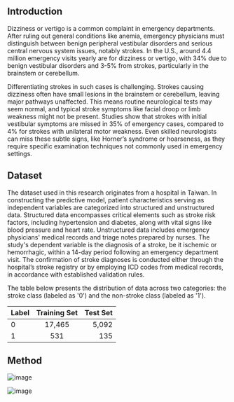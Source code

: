 ## Introduction
Dizziness or vertigo is a common complaint in emergency departments. After ruling out general conditions like anemia, emergency physicians must distinguish between benign peripheral vestibular disorders and serious central nervous system issues, notably strokes. In the U.S., around 4.4 million emergency visits yearly are for dizziness or vertigo, with 34% due to benign vestibular disorders and 3-5% from strokes, particularly in the brainstem or cerebellum.

Differentiating strokes in such cases is challenging. Strokes causing dizziness often have small lesions in the brainstem or cerebellum, leaving major pathways unaffected. This means routine neurological tests may seem normal, and typical stroke symptoms like facial droop or limb weakness might not be present. Studies show that strokes with initial vestibular symptoms are missed in 35% of emergency cases, compared to 4% for strokes with unilateral motor weakness. Even skilled neurologists can miss these subtle signs, like Horner’s syndrome or hoarseness, as they require specific examination techniques not commonly used in emergency settings.


## Dataset
The dataset used in this research originates from a hospital in Taiwan. In constructing the predictive model, patient characteristics serving as independent variables are categorized into structured and unstructured data. Structured data encompasses critical elements such as stroke risk factors, including hypertension and diabetes, along with vital signs like blood pressure and heart rate. Unstructured data includes emergency physicians' medical records and triage notes prepared by nurses. The study's dependent variable is the diagnosis of a stroke, be it ischemic or hemorrhagic, within a 14-day period following an emergency department visit. The confirmation of stroke diagnoses is conducted either through the hospital’s stroke registry or by employing ICD codes from medical records, in accordance with established validation rules.

The table below presents the distribution of data across two categories: the stroke class (labeled as '0') and the non-stroke class (labeled as '1').

| Label | Training Set | Test Set |
| :---         |     :---:      |          ---: |
| 0 | 17,465   | 5,092   |
| 1   | 531   | 135      |

## Method
![image](https://github.com/EthanHuang0404/stroke-prediction/assets/52795694/a95d3b43-372e-4f9c-b18a-89e9d2b3b97a)

![image](https://github.com/EthanHuang0404/stroke-prediction/assets/52795694/3ef30492-002e-46f1-9aee-765053f652fd)
